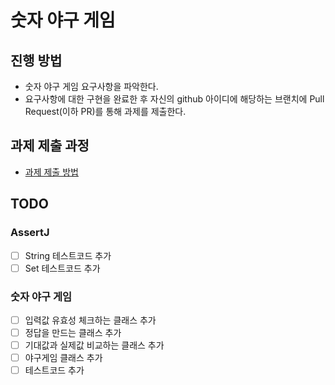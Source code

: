 # 숫자 야구 게임
## 진행 방법
* 숫자 야구 게임 요구사항을 파악한다.
* 요구사항에 대한 구현을 완료한 후 자신의 github 아이디에 해당하는 브랜치에 Pull Request(이하 PR)를 통해 과제를 제출한다.

## 과제 제출 과정
* [과제 제출 방법](https://github.com/next-step/nextstep-docs/tree/master/precourse)

## TODO

### AssertJ

*[ ] String 테스트코드 추가
*[ ] Set 테스트코드 추가

### 숫자 야구 게임 

*[ ] 입력값 유효성 체크하는 클래스 추가
*[ ] 정답을 만드는 클래스 추가
*[ ] 기대값과 실제값 비교하는 클래스 추가
*[ ] 야구게임 클래스 추가 
*[ ] 테스트코드 추가